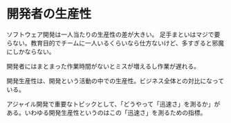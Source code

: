 # 開発者の生産性

ソフトウェア開発は一人当たりの生産性の差が大きい。
足手まといはマジで要らない。教育目的でチームに一人いるくらいなら仕方ないけど、多すぎると邪魔にしかならない。

開発者にはまとまった作業時間がないとミスが増えるし作業が遅れる。

開発生産性は、開発という活動の中での生産性。ビジネス全体との対比になっている。

アジャイル開発で重要なトピックとして、「どうやって「迅速さ」を測るか」がある。いわゆる開発生産性というのはこの「迅速さ」を測るための指標。

